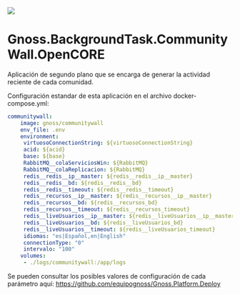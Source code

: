 ![](https://content.gnoss.ws/imagenes/proyectos/personalizacion/7e72bf14-28b9-4beb-82f8-e32a3b49d9d3/cms/logognossazulprincipal.png)

# Gnoss.BackgroundTask.CommunityWall.OpenCORE

Aplicación de segundo plano que se encarga de generar la actividad reciente de cada comunidad.

Configuración estandar de esta aplicación en el archivo docker-compose.yml: 

```yml
communitywall:
    image: gnoss/communitywall
    env_file: .env
    environment:
     virtuosoConnectionString: ${virtuosoConnectionString}
     acid: ${acid}
     base: ${base}
     RabbitMQ__colaServiciosWin: ${RabbitMQ}
     RabbitMQ__colaReplicacion: ${RabbitMQ}
     redis__redis__ip__master: ${redis__redis__ip__master}
     redis__redis__bd: ${redis__redis__bd}
     redis__redis__timeout: ${redis__redis__timeout}
     redis__recursos__ip__master: ${redis__recursos__ip__master}
     redis__recursos__bd: ${redis__recursos_bd}
     redis__recursos__timeout: ${redis__recursos_timeout}
     redis__liveUsuarios__ip__master: ${redis__liveUsuarios__ip__master}
     redis__liveUsuarios__bd: ${redis__liveUsuarios_bd}
     redis__liveUsuarios__timeout: ${redis__liveUsuarios_timeout}
     idiomas: "es|Español,en|English"
     connectionType: "0"
     intervalo: "100"
    volumes:
     - ./logs/communitywall:/app/logs

```

Se pueden consultar los posibles valores de configuración de cada parámetro aquí: https://github.com/equipognoss/Gnoss.Platform.Deploy
